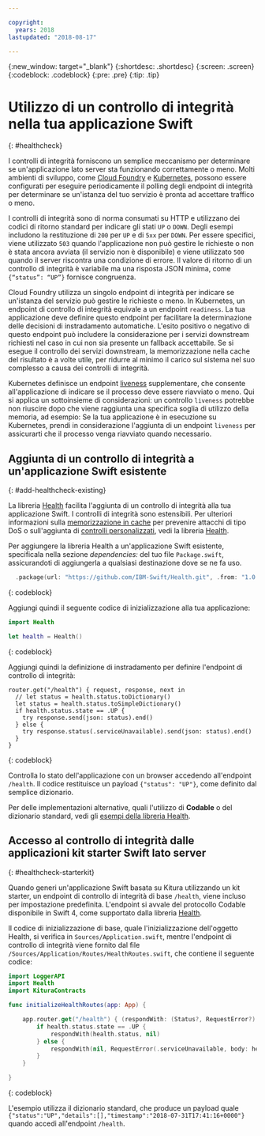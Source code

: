 ```yaml
---

copyright:
  years: 2018
lastupdated: "2018-08-17"

---
```


{:new_window: target="_blank"}
{:shortdesc: .shortdesc}
{:screen: .screen}
{:codeblock: .codeblock}
{:pre: .pre}
{:tip: .tip}

# Utilizzo di un controllo di integrità nella tua applicazione Swift
{: #healthcheck}

I controlli di integrità forniscono un semplice meccanismo per determinare se un'applicazione lato server sta funzionando correttamente o meno. Molti ambienti di sviluppo, come [Cloud Foundry](https://www.ibm.com/cloud/cloud-foundry) e [Kubernetes](https://www.ibm.com/cloud/container-service), possono essere configurati per eseguire periodicamente il polling degli endpoint di integrità per determinare se un'istanza del tuo servizio è pronta ad accettare traffico o meno.

I controlli di integrità sono di norma consumati su HTTP e utilizzano dei codici di ritorno standard per indicare gli stati `UP` o `DOWN`. Degli esempi includono la restituzione di `200` per `UP` e di `5xx` per `DOWN`. Per essere specifici, viene utilizzato `503` quando l'applicazione non può gestire le richieste o non è stata ancora avviata (il servizio non è disponibile) e viene utilizzato `500` quando il server riscontra una condizione di errore. Il valore di ritorno di un controllo di integrità è variabile ma una risposta JSON minima, come `{“status”: “UP”}` fornisce congruenza.

Cloud Foundry utilizza un singolo endpoint di integrità per indicare se un'istanza del servizio può gestire le richieste o meno. In Kubernetes, un endpoint di controllo di integrità equivale a un endpoint `readiness`. La tua applicazione deve definire questo endpoint per facilitare la determinazione delle decisioni di instradamento automatiche. L'esito positivo o negativo di questo endpoint può includere la considerazione per i servizi downstream richiesti nel caso in cui non sia presente un fallback accettabile. Se si esegue il controllo dei servizi downstream, la memorizzazione nella cache del risultato è a volte utile, per ridurre al minimo il carico sul sistema nel suo complesso a causa dei controlli di integrità.

Kubernetes definisce un endpoint [liveness](https://kubernetes.io/docs/tasks/configure-pod-container/configure-liveness-readiness-probes/) supplementare, che consente all'applicazione di indicare se il processo deve essere riavviato o meno. Qui si applica un sottoinsieme di considerazioni: un controllo `liveness` potrebbe non riuscire dopo che viene raggiunta una specifica soglia di utilizzo della memoria, ad esempio: Se la tua applicazione è in esecuzione su Kubernetes, prendi in considerazione l'aggiunta di un endpoint `liveness` per assicurarti che il processo venga riavviato quando necessario.

## Aggiunta di un controllo di integrità a un'applicazione Swift esistente
{: #add-healthcheck-existing}

La libreria [Health](https://github.com/IBM-Swift/Health) facilita l'aggiunta di un controllo di integrità alla tua applicazione Swift. I controlli di integrità sono estensibili. Per ulteriori informazioni sulla [memorizzazione in cache](https://github.com/IBM-Swift/Health#caching) per prevenire attacchi di tipo DoS o sull'aggiunta di [controlli personalizzati](https://github.com/IBM-Swift/Health#implementing-a-health-check), vedi la libreria [Health](https://github.com/IBM-Swift/Health).

Per aggiungere la libreria Health a un'applicazione Swift esistente, specificala nella sezione *dependencies:* del tuo file `Package.swift`, assicurandoti di aggiungerla a qualsiasi destinazione dove se ne fa uso.
```swift
  .package(url: "https://github.com/IBM-Swift/Health.git", .from: "1.0.0"),
```
{: codeblock}

Aggiungi quindi il seguente codice di inizializzazione alla tua applicazione:
```swift
import Health

let health = Health()
```
{: codeblock}

Aggiungi quindi la definizione di instradamento per definire l'endpoint di controllo di integrità:
```
router.get("/health") { request, response, next in
  // let status = health.status.toDictionary()
  let status = health.status.toSimpleDictionary()
  if health.status.state == .UP {
    try response.send(json: status).end()
  } else {
    try response.status(.serviceUnavailable).send(json: status).end()
  }
}
```
{: codeblock}

Controlla lo stato dell'applicazione con un browser accedendo all'endpoint `/health`. Il codice restituisce un payload `{"status": "UP"}`, come definito dal semplice dizionario.

Per delle implementazioni alternative, quali l'utilizzo di **Codable** o del dizionario standard, vedi gli [esempi della libreria Health](https://github.com/IBM-Swift/Health#usage).

## Accesso al controllo di integrità dalle applicazioni kit starter Swift lato server
{: #healthcheck-starterkit}

Quando generi un'applicazione Swift basata su Kitura utilizzando un kit starter, un endpoint di controllo di integrità di base `/health`, viene incluso per impostazione predefinita. L'endpoint si avvale del protocollo Codable disponibile in Swift 4, come supportato dalla libreria [Health](https://github.com/IBM-Swift/Health).

Il codice di inizializzazione di base, quale l'inizializzazione dell'oggetto Health, si verifica in `Sources/Application.swift`, mentre l'endpoint di controllo di integrità viene fornito dal file `/Sources/Application/Routes/HealthRoutes.swift`, che contiene il seguente codice:
```swift
import LoggerAPI
import Health
import KituraContracts

func initializeHealthRoutes(app: App) {

    app.router.get("/health") { (respondWith: (Status?, RequestError?) -> Void) -> Void in
        if health.status.state == .UP {
            respondWith(health.status, nil)
        } else {
            respondWith(nil, RequestError(.serviceUnavailable, body: health.status))
        }
    }

}
```
{: codeblock}

L'esempio utilizza il dizionario standard, che produce un payload quale `{"status":"UP","details":[],"timestamp":"2018-07-31T17:41:16+0000"}` quando accedi all'endpoint `/health`.

